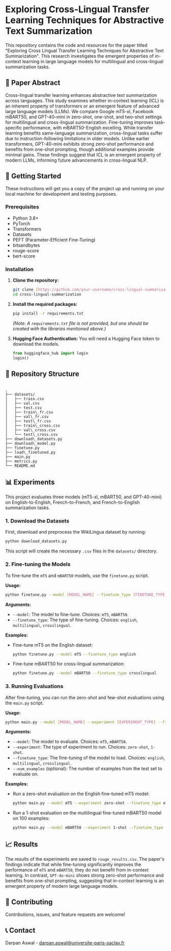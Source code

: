 # Exploring Cross-Lingual Transfer Learning Techniques for Abstractive Text Summarization

This repository contains the code and resources for the paper titled "Exploring Cross Lingual Transfer Learning Techniques for Abstractive Text Summarization". This research investigates the emergent properties of in-context learning in large language models for multilingual and cross-lingual summarization tasks.

## 📝 Paper Abstract

Cross-lingual transfer learning enhances abstractive text summarization across languages. This study examines whether in-context learning (ICL) is an inherent property of transformers or an emergent feature of advanced large language models (LLMs). We compare Google mT5-xl, Facebook mBART50, and GPT-40-mini in zero-shot, one-shot, and two-shot settings for multilingual and cross-lingual summarization. Fine-tuning improves task-specific performance, with mBART50-English excelling. While transfer learning benefits same-language summarization, cross-lingual tasks suffer due to instruction-following limitations in older models. Unlike earlier transformers, GPT-40-mini exhibits strong zero-shot performance and benefits from one-shot prompting, though additional examples provide minimal gains. These findings suggest that ICL is an emergent property of modern LLMs, informing future advancements in cross-lingual NLP.

## 🚀 Getting Started

These instructions will get you a copy of the project up and running on your local machine for development and testing purposes.

### Prerequisites

* Python 3.8+
* PyTorch
* Transformers
* Datasets
* PEFT (Parameter-Efficient Fine-Tuning)
* bitsandbytes
* rouge-score
* bert-score

### Installation

1.  **Clone the repository:**
    ```bash
    git clone [https://github.com/your-username/cross-lingual-summarization.git](https://github.com/your-username/cross-lingual-summarization.git)
    cd cross-lingual-summarization
    ```

2.  **Install the required packages:**
    ```bash
    pip install -r requirements.txt
    ```
    *(Note: A `requirements.txt` file is not provided, but one should be created with the libraries mentioned above.)*

3.  **Hugging Face Authentication:**
    You will need a Hugging Face token to download the models.
    ```python
    from huggingface_hub import login
    login()
    ```

## 📂 Repository Structure

````

.
├── datasets/
│   ├── train.csv
│   ├── val.csv
│   ├── test.csv
│   ├── train\_fr.csv
│   ├── val\_fr.csv
│   ├── test\_fr.csv
│   ├── train\_cross.csv
│   ├── val\_cross.csv
│   └── test\_cross.csv
├── download\_datasets.py
├── download\_model.py
├── finetune.py
├── load\_finetuned.py
├── main.py
├── metrics.py
└── README.md

````

## 📊 Experiments

This project evaluates three models (mT5-xl, mBART50, and GPT-40-mini) on English-to-English, French-to-French, and French-to-English summarization tasks.

### 1. Download the Datasets

First, download and preprocess the WikiLingua dataset by running:

```bash
python download_datasets.py
````

This script will create the necessary `.csv` files in the `datasets/` directory.

### 2\. Fine-tuning the Models

To fine-tune the `mT5` and `mBART50` models, use the `finetune.py` script.

**Usage:**

```bash
python finetune.py --model [MODEL_NAME] --finetune_type [FINETUNE_TYPE]
```

**Arguments:**

  * `--model`: The model to fine-tune. Choices: `mT5`, `mBART50`.
  * `--finetune_type`: The type of fine-tuning. Choices: `english`, `multilingual`, `crosslingual`.

**Examples:**

  * Fine-tune mT5 on the English dataset:
    ```bash
    python finetune.py --model mT5 --finetune_type english
    ```
  * Fine-tune mBART50 for cross-lingual summarization:
    ```bash
    python finetune.py --model mBART50 --finetune_type crosslingual
    ```

### 3\. Running Evaluations

After fine-tuning, you can run the zero-shot and few-shot evaluations using the `main.py` script.

**Usage:**

```bash
python main.py --model [MODEL_NAME] --experiment [EXPERIMENT_TYPE] --finetune_type [FINETUNE_TYPE] [--num_examples NUM_EXAMPLES]
```

**Arguments:**

  * `--model`: The model to evaluate. Choices: `mT5`, `mBART50`.
  * `--experiment`: The type of experiment to run. Choices: `zero-shot`, `1-shot`.
  * `--finetune_type`: The fine-tuning of the model to load. Choices: `english`, `multilingual`, `crosslingual`.
  * `--num_examples` (optional): The number of examples from the test set to evaluate on.

**Examples:**

  * Run a zero-shot evaluation on the English fine-tuned mT5 model:
    ```bash
    python main.py --model mT5 --experiment zero-shot --finetune_type english
    ```
  * Run a 1-shot evaluation on the multilingual fine-tuned mBART50 model on 100 examples:
    ```bash
    python main.py --model mBART50 --experiment 1-shot --finetune_type multilingual --num_examples 100
    ```

## 📈 Results

The results of the experiments are saved to `rouge_results.csv`. The paper's findings indicate that while fine-tuning significantly improves the performance of `mT5` and `mBART50`, they do not benefit from in-context learning. In contrast, `GPT-4o-mini` shows strong zero-shot performance and benefits from one-shot prompting, suggesting that in-context learning is an emergent property of modern large language models.

## 🤝 Contributing

Contributions, issues, and feature requests are welcome\!

## 📞 Contact

Darpan Aswal - darpan.aswal@universite-paris-saclay.fr
